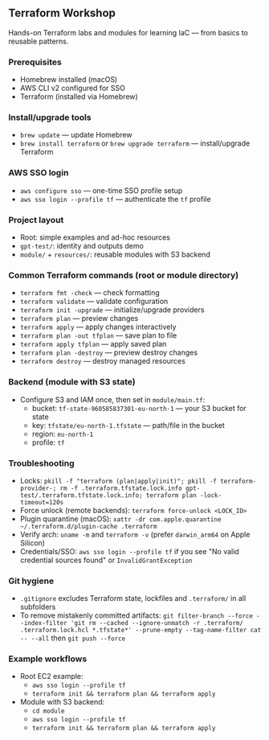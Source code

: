 ## Terraform Workshop
Hands-on Terraform labs and modules for learning IaC — from basics to reusable patterns.

### Prerequisites
- Homebrew installed (macOS)
- AWS CLI v2 configured for SSO
- Terraform (installed via Homebrew)

### Install/upgrade tools
- `brew update` — update Homebrew
- `brew install terraform` or `brew upgrade terraform` — install/upgrade Terraform

### AWS SSO login
- `aws configure sso` — one-time SSO profile setup
- `aws sso login --profile tf` — authenticate the `tf` profile

### Project layout
- Root: simple examples and ad-hoc resources
- `gpt-test/`: identity and outputs demo
- `module/` + `resources/`: reusable modules with S3 backend

### Common Terraform commands (root or module directory)
- `terraform fmt -check` — check formatting
- `terraform validate` — validate configuration
- `terraform init -upgrade` — initialize/upgrade providers
- `terraform plan` — preview changes
- `terraform apply` — apply changes interactively
- `terraform plan -out tfplan` — save plan to file
- `terraform apply tfplan` — apply saved plan
- `terraform plan -destroy` — preview destroy changes
- `terraform destroy` — destroy managed resources

### Backend (module with S3 state)
- Configure S3 and IAM once, then set in `module/main.tf`:
  - bucket: `tf-state-960585837301-eu-north-1` — your S3 bucket for state
  - key: `tfstate/eu-north-1.tfstate` — path/file in the bucket
  - region: `eu-north-1`
  - profile: `tf`

### Troubleshooting
- Locks: `pkill -f "terraform (plan|apply|init)"; pkill -f terraform-provider-; rm -f .terraform.tfstate.lock.info gpt-test/.terraform.tfstate.lock.info; terraform plan -lock-timeout=120s`
- Force unlock (remote backends): `terraform force-unlock <LOCK_ID>`
- Plugin quarantine (macOS): `xattr -dr com.apple.quarantine ~/.terraform.d/plugin-cache .terraform`
- Verify arch: `uname -m` and `terraform -v` (prefer `darwin_arm64` on Apple Silicon)
- Credentials/SSO: `aws sso login --profile tf` if you see "No valid credential sources found" or `InvalidGrantException`

### Git hygiene
- `.gitignore` excludes Terraform state, lockfiles and `.terraform/` in all subfolders
- To remove mistakenly committed artifacts: `git filter-branch --force --index-filter 'git rm --cached --ignore-unmatch -r .terraform/ .terraform.lock.hcl *.tfstate*' --prune-empty --tag-name-filter cat -- --all` then `git push --force`

### Example workflows
- Root EC2 example:
  - `aws sso login --profile tf`
  - `terraform init && terraform plan && terraform apply`
- Module with S3 backend:
  - `cd module`
  - `aws sso login --profile tf`
  - `terraform init && terraform plan && terraform apply`
